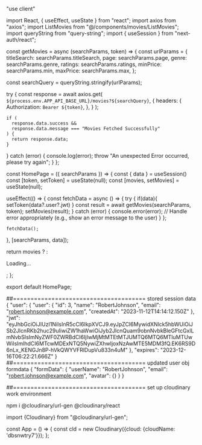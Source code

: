 <!-- TODO stop requests going over & over again -->


"use client"

import React, { useEffect, useState } from "react";
import axios from "axios";
import ListMovies from "@/components/movies/ListMovies";
import queryString from "query-string";
import { useSession } from "next-auth/react";

<!-- TODO explore using authContext -->

const getMovies = async (searchParams, token) => {
  const urlParams = {
    titleSearch: searchParams.titleSearch,
    page: searchParams.page,
    genre: searchParams.genre,
    ratings: searchParams.ratings,
    minPrice: searchParams.min,
    maxPrice: searchParams.max,
  };

  const searchQuery = queryString.stringify(urlParams);

  try {
    const response = await axios.get(
      `${process.env.APP_API_BASE_URL}/movies?${searchQuery}`,
      {
        headers: {
          Authorization: `Bearer ${token}`,
        },
      }
    );

    if (
      response.data.success &&
      response.data.message === "Movies Fetched Successfully"
    ) {
      return response.data;
    }
  } catch (error) {
    console.log(error);
    throw "An unexpected Error occurred, please try again";
  }
};

const HomePage = ({ searchParams }) => {
  const { data } = useSession()
  const [token, setToken] = useState(null);
  const [movies, setMovies] = useState(null);

  useEffect(() => {
    const fetchData = async () => {
      try {
        if(data){
          setToken(data?.user?.jwt)
        }
        const result = await getMovies(searchParams, token);
        setMovies(result);
      } catch (error) {
        console.error(error);
        // Handle error appropriately (e.g., show an error message to the user)
      }
    };

    fetchData();
  }, [searchParams, data]);

  return movies ? <ListMovies data={movies} /> : <p>Loading...</p>;
};

export default HomePage;


##======================================
stored session data 
{
    "user": {
        "user": {
            "id": 3,
            "name": "RobertJohnson",
            "email": "robert.johnson@example.com",
            "createdAt": "2023-11-12T14:14:12.150Z"
        },
        "jwt": "eyJhbGciOiJIUzI1NiIsInR5cCI6IkpXVCJ9.eyJpZCI6MywidXNlck5hbWUiOiJSb2JlcnRKb2huc29uIiwiZW1haWwiOiJyb2JlcnQuam9obnNvbkBleGFtcGxlLmNvbSIsImNyZWF0ZWRBdCI6IjIwMjMtMTEtMTJUMTQ6MTQ6MTIuMTUwWiIsImlhdCI6MTcwMDExNTQ5NywiZXhwIjoxNzAwMTE5MDM3fQ.EK6RS9D6nLx_KENGJn8P-hVkQWYVFRlDupVu833n4uM"
    },
    "expires": "2023-12-16T06:22:21.666Z"
}
##======================================
updated user obj formdata 
{
    "formData": {
        "userName": "RobertJohnson",
        "email": "robert.johnson@example.com",
        "avatar": {}
    }
}

##======================================
set up cloudinary work environment

npm i @cloudinary/url-gen @cloudinary/react

import {Cloudinary} from "@cloudinary/url-gen";

const App = () => {
  const cld = new Cloudinary({cloud: {cloudName: 'dbsnwtry7'}});
};
